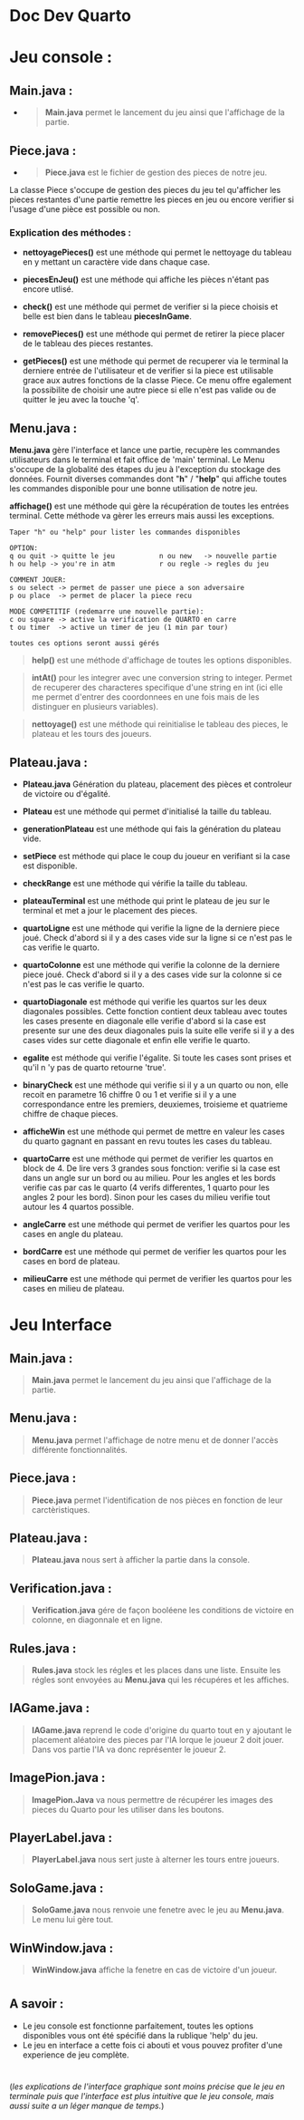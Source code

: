 # Doc Dev Quarto
# Jeu console :

## Main.java :

- >__Main.java__ permet le lancement du jeu ainsi que l'affichage de la partie.

## Piece.java :

- >__Piece.java__ est le fichier de gestion des pieces de notre jeu.

La classe Piece s'occupe de gestion des pieces du jeu tel qu'afficher les
pieces restantes d'une partie remettre les pieces en jeu ou encore 
verifier si l'usage d'une pièce est possible ou non.

### __Explication des méthodes :__  

- __nettoyagePieces()__ est une méthode qui permet le nettoyage du tableau en y mettant un caractère vide dans chaque case.

- __piecesEnJeu()__ est une méthode qui affiche les pièces n'étant pas encore utlisé.

- __check()__ est une méthode qui permet de verifier si la piece choisis et belle est bien dans le tableau __piecesInGame__.

- __removePieces()__ est une méthode qui permet de retirer la piece placer de le tableau des pieces restantes.

- __getPieces()__ est une méthode qui permet de recuperer via le terminal la derniere entrée de l'utilisateur et de verifier si la piece est utilisable grace aux autres fonctions de la classe Piece. Ce menu offre egalement la possibilite de choisir une autre piece si elle n'est pas valide ou de quitter le jeu avec la touche 'q'.

## Menu.java :

__Menu.java__ gère l'interface et lance une partie, recupère les commandes utilisateurs dans le terminal et fait office de 'main' terminal. Le Menu s'occupe de la globalité des étapes du jeu à l'exception du stockage des données. Fournit diverses commandes dont "__h__" / "__help__" qui affiche toutes les commandes disponible pour une bonne utilisation de notre jeu.

__affichage()__ est une méthode qui gère la récupération de toutes les entrées terminal. Cette méthode va gèrer les erreurs mais aussi les exceptions. 

    Taper "h" ou "help" pour lister les commandes disponibles

    OPTION:
    q ou quit -> quitte le jeu           n ou new   -> nouvelle partie
    h ou help -> you're in atm           r ou regle -> regles du jeu

    COMMENT JOUER:
    s ou select -> permet de passer une piece a son adversaire
    p ou place  -> permet de placer la piece recu

    MODE COMPETITIF (redemarre une nouvelle partie):
    c ou square -> active la verification de QUARTO en carre
    t ou timer  -> active un timer de jeu (1 min par tour)

    toutes ces options seront aussi gérés  

>__help()__ est une méthode d'affichage de toutes les options disponibles.  

>__intAt()__ pour les integrer avec une conversion string to integer. Permet de recuperer des characteres specifique d'une string en int (ici elle me permet d'entrer des coordonnees en une fois mais de les distinguer en plusieurs variables).  


>__nettoyage()__ est une méthode qui reinitialise le tableau des pieces, le plateau et les tours des joueurs.

## Plateau.java :

- __Plateau.java__ Génération du plateau, placement des pièces et controleur de victoire ou d'égalité.  

- __Plateau__ est une méthode qui permet d'initialisé la taille du tableau.  

- __generationPlateau__ est une méthode qui fais la génération du plateau vide.  

- __setPiece__ est méthode qui place le coup du joueur en verifiant si la case est disponible.  

- __checkRange__ est une méthode qui vérifie la taille du tableau.  

- __plateauTerminal__ est une méthode qui print le plateau de jeu sur le terminal et met a jour le placement des pieces.  

- __quartoLigne__ est une méthode qui verifie la ligne de la derniere piece joué. Check d'abord si il y a des cases vide sur la ligne si ce n'est pas le cas verifie le quarto.  

- __quartoColonne__ est une méthode qui verifie la colonne de la derniere piece joué. Check d'abord si il y a des cases vide sur la colonne si ce n'est pas le cas verifie le quarto.  

- __quartoDiagonale__ est méthode qui verifie les quartos sur les deux diagonales possibles. Cette fonction contient deux tableau avec toutes les cases presente en diagonale elle verifie d'abord si la case est presente sur une des deux diagonales puis la suite elle verife si il y a des cases vides sur cette diagonale et enfin elle verifie le quarto.

- __egalite__ est méthode qui verifie l'égalite. Si toute les cases sont prises et qu'il n 'y pas de quarto retourne 'true'.

- __binaryCheck__ est une méthode qui verifie si il y a un quarto ou non, elle recoit en parametre 16 chiffre 0 ou 1 et verifie si il y a une correspondance entre les premiers, deuxiemes, troisieme et quatrieme chiffre de chaque pieces.

- __afficheWin__ est une méthode qui permet de mettre en valeur les cases du quarto gagnant en passant en revu toutes les cases du tableau.  

- __quartoCarre__ est une méthode qui permet de verifier les quartos en block de 4. De lire vers 3 grandes sous fonction: verifie si la case est dans un angle sur un bord ou au milieu. Pour les angles et les bords verifie cas par cas le quarto (4 verifs differentes, 1 quarto pour les angles 2 pour les bord). Sinon pour les cases du milieu verifie tout autour les 4 quartos possible.  

- __angleCarre__  est une méthode qui permet de verifier les quartos pour les cases en angle du plateau.

- __bordCarre__ est une méthode qui permet de verifier les quartos pour les cases en bord de plateau.

- __milieuCarre__ est une méthode qui permet de verifier les quartos pour les cases en milieu de plateau.

#
# Jeu Interface

## Main.java :

>__Main.java__ permet le lancement du jeu ainsi que l'affichage de la partie.  

## Menu.java :

>__Menu.java__ permet l'affichage de notre menu et de donner l'accès différente fonctionnalités.  

## Piece.java :

>__Piece.java__ permet l'identification de nos pièces en fonction de leur carctèristiques.

## Plateau.java :

>__Plateau.java__ nous sert à afficher la partie dans la console.

## Verification.java :

>__Verification.java__ gére de façon booléene les conditions de victoire en colonne, en diagonnale et en ligne.

## Rules.java :

>__Rules.java__ stock les régles et les places dans une liste. Ensuite les régles sont envoyées au __Menu.java__ qui les récupéres et les affiches.  

## IAGame.java :

>__IAGame.java__ reprend le code d'origine du quarto tout en y ajoutant le placement aléatoire des pieces par l'IA lorque le joueur 2 doit jouer. Dans vos partie l'IA va donc représenter le joueur 2.  


## ImagePion.java :

>__ImagePion.Java__ va nous permettre de récupérer les images des pieces du Quarto pour les utiliser dans les boutons.

## PlayerLabel.java :

>__PlayerLabel.java__ nous sert juste à alterner les tours entre joueurs.

## SoloGame.java :

>__SoloGame.java__ nous renvoie une fenetre avec le jeu au __Menu.java__. Le menu lui gère tout.

## WinWindow.java :

>__WinWindow.java__ affiche la fenetre en cas de victoire d'un joueur.


#
## A savoir :
* Le jeu console est fonctionne parfaitement, toutes les options disponibles vous ont été spécifié dans la rublique 'help' du jeu.
* Le jeu en interface a cette fois ci abouti et vous pouvez profiter d'une experience de jeu complète. 
#
(_les explications de l'interface graphique sont moins précise que le jeu en terminale puis que l'interface est plus intuitive que le jeu console, mais aussi suite a un léger manque de temps._)